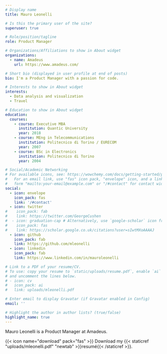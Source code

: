 ```yaml
---
# Display name
title: Mauro Leonelli

# Is this the primary user of the site?
superuser: true

# Role/position/tagline
role: Product Manager

# Organizations/Affiliations to show in About widget
organizations:
  - name: Amadeus
    url: https://www.amadeus.com/

# Short bio (displayed in user profile at end of posts)
bio: I'm a Product Manager with a passion for code.

# Interests to show in About widget
interests:
  - Data analysis and visualization
  - Travel

# Education to show in About widget
education:
  courses:
    - course: Executive MBA
      institution: Quantic University
      year: 2018
    - course: MEng in Telecommunications
      institution: Politecnico di Torino / EURECOM
      year: 2007
    - course: BSc in Electronics
      institution: Politecnico di Torino
      year: 2004

# Social/Academic Networking
# For available icons, see: https://wowchemy.com/docs/getting-started/page-builder/#icons
#   For an email link, use "fas" icon pack, "envelope" icon, and a link in the
#   form "mailto:your-email@example.com" or "/#contact" for contact widget.
social:
  - icon: envelope
    icon_pack: fas
    link: '/#contact'
  - icon: twitter
#    icon_pack: fab
#    link: https://twitter.com/GeorgeCushen
#  - icon: graduation-cap # Alternatively, use `google-scholar` icon from `ai` icon pack
#    icon_pack: fas
#    link: https://scholar.google.co.uk/citations?user=sIwtMXoAAAAJ
  - icon: github
    icon_pack: fab
    link: https://github.com/mleonelli
  - icon: linkedin
    icon_pack: fab
    link: https://www.linkedin.com/in/mauroleonelli

# Link to a PDF of your resume/CV.
# To use: copy your resume to `static/uploads/resume.pdf`, enable `ai` icons in `params.toml`,
# and uncomment the lines below.
# - icon: cv
#   icon_pack: ai
#   link: uploads/mleonelli.pdf

# Enter email to display Gravatar (if Gravatar enabled in Config)
email: ''

# Highlight the author in author lists? (true/false)
highlight_name: true
---
```


Mauro Leonelli is a Product Manager at Amadeus. 





{{< icon name="download" pack="fas" >}} Download my {{< staticref "uploads/mleonelli.pdf" "newtab" >}}resumé{{< /staticref >}}.
